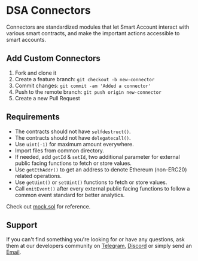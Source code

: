 # DSA Connectors

Connectors are standardized modules that let Smart Account interact with various smart contracts, and make the important actions accessible to smart accounts.

## Add Custom Connectors

1. Fork and clone it
2. Create a feature branch: `git checkout -b new-connector`
3. Commit changes: `git commit -am 'Added a connector'`
4. Push to the remote branch: `git push origin new-connector`
5. Create a new Pull Request

## Requirements

- The contracts should not have `selfdestruct()`.
- The contracts should not have `delegatecall()`.
- Use `uint(-1)` for maximum amount everywhere.
- Import files from common directory.
- If needed, add `getId` & `setId`, two additional parameter for external public facing functions to fetch or store values.
- Use `getEthAddr()` to get an address to denote Ethereum (non-ERC20) related operations.
- Use `getUint()` or `setUint()` functions to fetch or store values.
- Call `emitEvent()` after every external public facing functions to follow a common event standard for better analytics.

Check out [mock.sol](https://github.com/InstaDApp/dsa-connectors/blob/master/contracts/connectors/mock.sol) for reference.

## Support

If you can't find something you're looking for or have any questions, ask them at our developers community on [Telegram](https://t.me/instadevelopers), [Discord](https://discord.gg/83vvrnY) or simply send an [Email](mailto:info@instadapp.io).